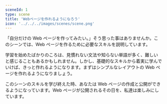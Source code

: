 ```yaml
---
sceneId: 1
type: scene
title: 'Webページを作れるようになろう'
icon: '../../../images/scenes/scene.png'
---
```


「自分だけの Web ページを作ってみたい。」そう思った事はありませんか。このシーンでは、Web ページを作るために必要なスキルを説明しています。

学習を始めたばかりのころは、見慣れない文法や知らない単語が多く、難しいと感じることもあるかもしれません。しかし、基礎的なスキルから着実に学んでいけば、きっと作れるようになります。まずはシンプルなレイアウトの Web ページを作れるようになりましょう。

このシーンのスキルを学び終えた時、あなたは Web ページの作成と公開ができるようになっています。Web ページが公開されるその日を、私達は楽しみにしています。
